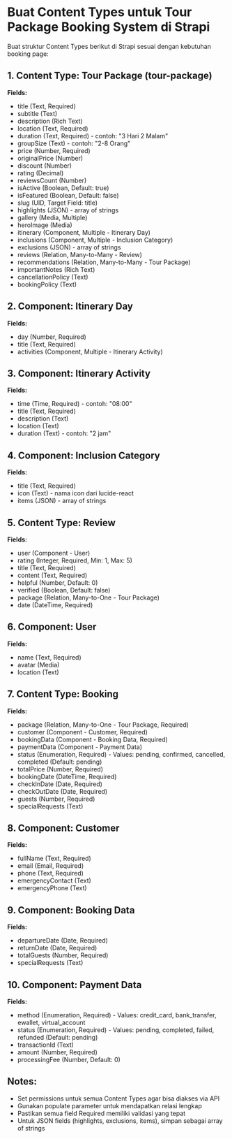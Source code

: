 # Buat Content Types untuk Tour Package Booking System di Strapi

Buat struktur Content Types berikut di Strapi sesuai dengan kebutuhan booking page:

## 1. Content Type: Tour Package (tour-package)

**Fields:**
- title (Text, Required)
- subtitle (Text)
- description (Rich Text)
- location (Text, Required)
- duration (Text, Required) - contoh: "3 Hari 2 Malam"
- groupSize (Text) - contoh: "2-8 Orang"
- price (Number, Required)
- originalPrice (Number)
- discount (Number)
- rating (Decimal)
- reviewsCount (Number)
- isActive (Boolean, Default: true)
- isFeatured (Boolean, Default: false)
- slug (UID, Target Field: title)
- highlights (JSON) - array of strings
- gallery (Media, Multiple)
- heroImage (Media)
- itinerary (Component, Multiple - Itinerary Day)
- inclusions (Component, Multiple - Inclusion Category)
- exclusions (JSON) - array of strings
- reviews (Relation, Many-to-Many - Review)
- recommendations (Relation, Many-to-Many - Tour Package)
- importantNotes (Rich Text)
- cancellationPolicy (Text)
- bookingPolicy (Text)

## 2. Component: Itinerary Day

**Fields:**
- day (Number, Required)
- title (Text, Required)
- activities (Component, Multiple - Itinerary Activity)

## 3. Component: Itinerary Activity

**Fields:**
- time (Time, Required) - contoh: "08:00"
- title (Text, Required)
- description (Text)
- location (Text)
- duration (Text) - contoh: "2 jam"

## 4. Component: Inclusion Category

**Fields:**
- title (Text, Required)
- icon (Text) - nama icon dari lucide-react
- items (JSON) - array of strings

## 5. Content Type: Review

**Fields:**
- user (Component - User)
- rating (Integer, Required, Min: 1, Max: 5)
- title (Text, Required)
- content (Text, Required)
- helpful (Number, Default: 0)
- verified (Boolean, Default: false)
- package (Relation, Many-to-One - Tour Package)
- date (DateTime, Required)

## 6. Component: User

**Fields:**
- name (Text, Required)
- avatar (Media)
- location (Text)

## 7. Content Type: Booking

**Fields:**
- package (Relation, Many-to-One - Tour Package, Required)
- customer (Component - Customer, Required)
- bookingData (Component - Booking Data, Required)
- paymentData (Component - Payment Data)
- status (Enumeration, Required) - Values: pending, confirmed, cancelled, completed (Default: pending)
- totalPrice (Number, Required)
- bookingDate (DateTime, Required)
- checkInDate (Date, Required)
- checkOutDate (Date, Required)
- guests (Number, Required)
- specialRequests (Text)

## 8. Component: Customer

**Fields:**
- fullName (Text, Required)
- email (Email, Required)
- phone (Text, Required)
- emergencyContact (Text)
- emergencyPhone (Text)

## 9. Component: Booking Data

**Fields:**
- departureDate (Date, Required)
- returnDate (Date, Required)
- totalGuests (Number, Required)
- specialRequests (Text)

## 10. Component: Payment Data

**Fields:**
- method (Enumeration, Required) - Values: credit_card, bank_transfer, ewallet, virtual_account
- status (Enumeration, Required) - Values: pending, completed, failed, refunded (Default: pending)
- transactionId (Text)
- amount (Number, Required)
- processingFee (Number, Default: 0)

## Notes:
- Set permissions untuk semua Content Types agar bisa diakses via API
- Gunakan populate parameter untuk mendapatkan relasi lengkap
- Pastikan semua field Required memiliki validasi yang tepat
- Untuk JSON fields (highlights, exclusions, items), simpan sebagai array of strings
